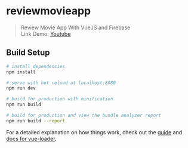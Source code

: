 # reviewmovieapp

> Review Movie App With VueJS and Firebase <br/>
> Link Demo: <a href="https://www.youtube.com/watch?v=lfy6R2iHH90" target="_blank">Youtube</a>
## Build Setup

``` bash
# install dependencies
npm install

# serve with hot reload at localhost:8080
npm run dev

# build for production with minification
npm run build

# build for production and view the bundle analyzer report
npm run build --report
```

For a detailed explanation on how things work, check out the [guide](http://vuejs-templates.github.io/webpack/) and [docs for vue-loader](http://vuejs.github.io/vue-loader).
